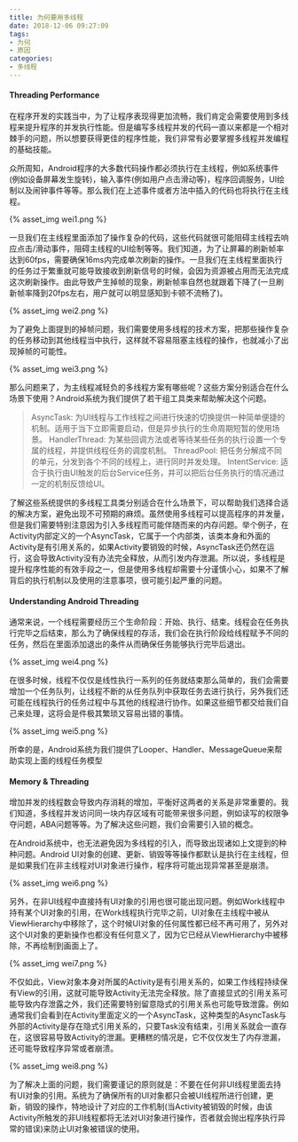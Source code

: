 ```yaml
---
title: 为何要用多线程
date: 2018-12-06 09:27:09
tags:
- 为何
- 原因
categories:
- 多线程
---
```

 #### Threading Performance
 在程序开发的实践当中，为了让程序表现得更加流畅，我们肯定会需要使用到多线程来提升程序的并发执行性能。但是编写多线程并发的代码一直以来都是一个相对棘手的问题，所以想要获得更佳的程序性能，我们非常有必要掌握多线程并发编程的基础技能。

众所周知，Android程序的大多数代码操作都必须执行在主线程，例如系统事件(例如设备屏幕发生旋转)，输入事件(例如用户点击滑动等)，程序回调服务，UI绘制以及闹钟事件等等。那么我们在上述事件或者方法中插入的代码也将执行在主线程。

{% asset_img wei1.png %}

一旦我们在主线程里面添加了操作复杂的代码，这些代码就很可能阻碍主线程去响应点击/滑动事件，阻碍主线程的UI绘制等等。我们知道，为了让屏幕的刷新帧率达到60fps，需要确保16ms内完成单次刷新的操作。一旦我们在主线程里面执行的任务过于繁重就可能导致接收到刷新信号的时候，会因为资源被占用而无法完成这次刷新操作。由此导致产生掉帧的现象，刷新帧率自然也就跟着下降了(一旦刷新帧率降到20fps左右，用户就可以明显感知到卡顿不流畅了)。

{% asset_img wei2.png %}

为了避免上面提到的掉帧问题，我们需要使用多线程的技术方案，把那些操作复杂的任务移动到其他线程当中执行，这样就不容易阻塞主线程的操作，也就减小了出现掉帧的可能性。

{% asset_img wei3.png %}

那么问题来了，为主线程减轻负的多线程方案有哪些呢？这些方案分别适合在什么场景下使用？Android系统为我们提供了若干组工具类来帮助解决这个问题。

>AsyncTask: 为UI线程与工作线程之间进行快速的切换提供一种简单便捷的机制。适用于当下立即需要启动，但是异步执行的生命周期短暂的使用场景。
>HandlerThread: 为某些回调方法或者等待某些任务的执行设置一个专属的线程，并提供线程任务的调度机制。
>ThreadPool: 把任务分解成不同的单元，分发到各个不同的线程上，进行同时并发处理。
>IntentService: 适合于执行由UI触发的后台Service任务，并可以把后台任务执行的情况通过一定的机制反馈给UI。

了解这些系统提供的多线程工具类分别适合在什么场景下，可以帮助我们选择合适的解决方案，避免出现不可预期的麻烦。虽然使用多线程可以提高程序的并发量，但是我们需要特别注意因为引入多线程而可能伴随而来的内存问题。举个例子，在Activity内部定义的一个AsyncTask，它属于一个内部类，该类本身和外面的Activity是有引用关系的，如果Activity要销毁的时候，AsyncTask还仍然在运行，这会导致Activity没有办法完全释放，从而引发内存泄漏。所以说，多线程是提升程序性能的有效手段之一，但是使用多线程却需要十分谨慎小心，如果不了解背后的执行机制以及使用的注意事项，很可能引起严重的问题。

#### Understanding Android Threading
通常来说，一个线程需要经历三个生命阶段：开始、执行、结束。线程会在任务执行完毕之后结束，那么为了确保线程的存活，我们会在执行阶段给线程赋予不同的任务，然后在里面添加退出的条件从而确保任务能够执行完毕后退出。

{% asset_img wei4.png %}

在很多时候，线程不仅仅是线性执行一系列的任务就结束那么简单的，我们会需要增加一个任务队列，让线程不断的从任务队列中获取任务去进行执行，另外我们还可能在线程执行的任务过程中与其他的线程进行协作。如果这些细节都交给我们自己来处理，这将会是件极其繁琐又容易出错的事情。

{% asset_img wei5.png %}

所幸的是，Android系统为我们提供了Looper、Handler、MessageQueue来帮助实现上面的线程任务模型

#### Memory & Threading
增加并发的线程数会导致内存消耗的增加，平衡好这两者的关系是非常重要的。我们知道，多线程并发访问同一块内存区域有可能带来很多问题，例如读写的权限争夺问题，ABA问题等等。为了解决这些问题，我们会需要引入锁的概念。

在Android系统中，也无法避免因为多线程的引入，而导致出现诸如上文提到的种种问题。Android UI对象的创建、更新、销毁等等操作都默认是执行在主线程，但是如果我们在非主线程对UI对象进行操作，程序将可能出现异常甚至是崩溃。

{% asset_img wei6.png %}

另外，在非UI线程中直接持有UI对象的引用也很可能出现问题。例如Work线程中持有某个UI对象的引用，在Work线程执行完毕之前，UI对象在主线程中被从ViewHierarchy中移除了，这个时候UI对象的任何属性都已经不再可用了，另外对这个UI对象的更新操作也都没有任何意义了，因为它已经从ViewHierarchy中被移除，不再绘制到画面上了。

{% asset_img wei7.png %}

不仅如此，View对象本身对所属的Activity是有引用关系的，如果工作线程持续保有View的引用，这就可能导致Activity无法完全释放。除了直接显式的引用关系可能导致内存泄露之外，我们还需要特别留意隐式的引用关系也可能导致泄露。例如通常我们会看到在Activity里面定义的一个AsyncTask，这种类型的AsyncTask与外部的Activity是存在隐式引用关系的，只要Task没有结束，引用关系就会一直存在，这很容易导致Activity的泄漏。更糟糕的情况是，它不仅仅发生了内存泄漏，还可能导致程序异常或者崩溃。

{% asset_img wei8.png %}

为了解决上面的问题，我们需要谨记的原则就是：不要在任何非UI线程里面去持有UI对象的引用。系统为了确保所有的UI对象都只会被UI线程所进行创建，更新，销毁的操作，特地设计了对应的工作机制(当Activity被销毁的时候，由该Activity所触发的非UI线程都将无法对UI对象进行操作，否者就会抛出程序执行异常的错误)来防止UI对象被错误的使用。

